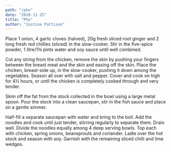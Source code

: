 ```yaml
---
path: "/pho"
date: "2018-11-25"
title: "Pho"
author: "Justine Pattison"
---
```

Place 1 onion, 4 garlic cloves (halved), 20g fresh sliced root ginger and 2 long fresh red chillies (sliced) in the slow-cooker. Stir in the five-spice powder, 1 litre/1¾ pints water and soy sauce until well combined.

Cut any string from the chicken, remove the skin by pushing your fingers between the breast meat and the skin and easing off the skin. Place the chicken, breast-side up, in the slow-cooker, pushing it down among the vegetables. Season all over with salt and pepper.
Cover and cook on high for 4½ hours, or until the chicken is completely cooked through and very tender.

Skim off the fat from the stock collected in the bowl using a large metal spoon. Pour the stock into a clean saucepan, stir in the fish sauce and place on a gentle simmer.

Half-fill a separate saucepan with water and bring to the boil. Add the noodles and cook until just tender, stirring regularly to separate them. Drain well.
Divide the noodles equally among 4 deep serving bowls. Top each with chicken, spring onions, beansprouts and coriander. Ladle over the hot stock and season with soy. Garnish with the remaining sliced chilli and lime wedges.